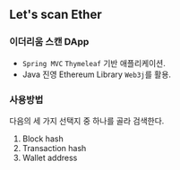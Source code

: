## Let's scan Ether

### 이더리움 스캔 DApp

- `Spring MVC` `Thymeleaf` 기반 애플리케이션.
- Java 진영 Ethereum Library `Web3j`를 활용.

### 사용방법

다음의 세 가지 선택지 중 하나를 골라 검색한다.

1. Block hash
2. Transaction hash
3. Wallet address
